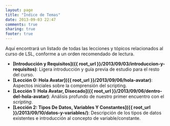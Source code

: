 ```yaml
---
layout: page
title: "Índice de Temas"
date: 2013-09-03 22:47
comments: true
sharing: true
footer: true
---
```


Aquí encontrará un listado de todas las lecciones y tópicos relacionados al curso de LSL, conforme a un orden recomendado de lectura.

* **[Introducción y Requisitos]({{ root_url }}/2013/09/03/introduccion-y-requisitos)**: Ligera introducción y guía previa de estudio para el resto del curso.
* **[Lección 0: Hola Avatar]({{ root_url }}/2013/09/06/hola-avatar)**: Aspectos iniciales sobre la comprensión del scripting.
* **[Lección 1: Hola Avatar, Disecado]({{ root_url }}/2013/09/06/dentro-del-hola-avatar)**: Análisis profundo de nuestro primer encuentro con el *scripting*.
* **[Lección 2: Tipos De Datos, Variables Y Constantes]({{ root_url }}/2013/09/10/datos-y-variables/)**: Descripción de los tipos de datos existentes e introducción al concepto de variable/constante.
